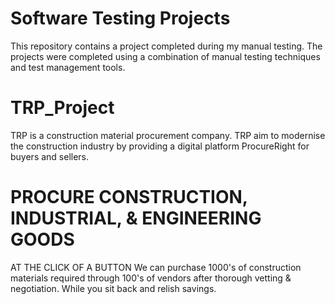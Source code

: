 # Software Testing Projects
This repository contains a project completed during my manual testing. The projects were completed using a combination of manual testing techniques and test management tools.
# TRP_Project
TRP is a construction material procurement company. TRP aim to modernise the construction industry by providing a digital platform ProcureRight for buyers and sellers.
# PROCURE CONSTRUCTION, INDUSTRIAL, & ENGINEERING GOODS
AT THE CLICK OF A BUTTON
We can purchase 1000's of construction materials required through 100's of vendors after thorough vetting & negotiation.
While you sit back and relish savings.

